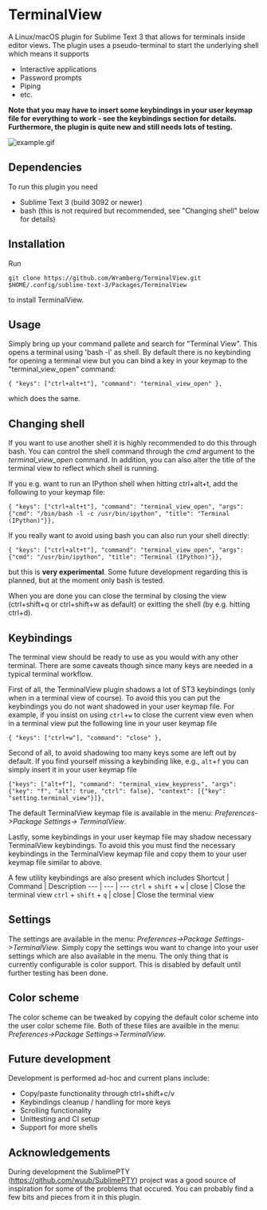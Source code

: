 # TerminalView
A Linux/macOS plugin for Sublime Text 3 that allows for terminals inside editor views. The plugin uses a pseudo-terminal to start the underlying shell which means it supports

* Interactive applications
* Password prompts
* Piping
* etc.

**Note that you may have to insert some keybindings in your user keymap file for everything to work - see the keybindings section for details. Furthermore, the plugin is quite new and still needs lots of testing.**

![example.gif](https://raw.githubusercontent.com/Wramberg/TerminalView/master/example.gif "TerminalView Demonstration")

## Dependencies
To run this plugin you need

* Sublime Text 3 (build 3092 or newer)
* bash (this is not required but recommended, see "Changing shell" below for details)

## Installation
Run

```
git clone https://github.com/Wramberg/TerminalView.git $HOME/.config/sublime-text-3/Packages/TerminalView
```

to install TerminalView.

## Usage
Simply bring up your command pallete and search for "Terminal View". This opens a terminal using 'bash -l' as shell. By default there is no keybinding for opening a terminal view but you can bind a key in your keymap to the "terminal_view_open" command:

```
{ "keys": ["ctrl+alt+t"], "command": "terminal_view_open" },
```

which does the same.

## Changing shell
If you want to use another shell it is highly recommended to do this through bash. You can control the shell command through the *cmd* argument to the *terminal_view_open* command. In addition, you can also alter the title of the terminal view to reflect which shell is running.

If you e.g. want to run an IPython shell when hitting ctrl+alt+t, add the following to your keymap file:

```
{ "keys": ["ctrl+alt+t"], "command": "terminal_view_open", "args": {"cmd": "/bin/bash -l -c /usr/bin/ipython", "title": "Terminal (IPython)"}},
```

If you really want to avoid using bash you can also run your shell directly:

```
{ "keys": ["ctrl+alt+t"], "command": "terminal_view_open", "args": {"cmd": "/usr/bin/ipython", "title": "Terminal (IPython)"}},
```

but this is **very experimental**. Some future development regarding this is planned, but at the moment only bash is tested.

When you are done you can close the terminal by closing the view (ctrl+shift+q or ctrl+shift+w as default) or exitting the shell (by e.g. hitting ctrl+d).

## Keybindings
The terminal view should be ready to use as you would with any other terminal. There are some caveats though since many keys are needed in a typical terminal workflow.

First of all, the TerminalView plugin shadows a lot of ST3 keybindings (only when in a terminal view of course). To avoid this you can put the keybindings you do not want shadowed in your user keymap file. For example, if you insist on using `ctrl`+`w` to close the current view even when in a terminal view put the following line in your user keymap file

```
{ "keys": ["ctrl+w"], "command": "close" },
```

Second of all, to avoid shadowing too many keys some are left out by default. If you find yourself missing a keybinding like, e.g., `alt`+`f` you can simply insert it in your user keymap file

```
{"keys": ["alt+f"], "command": "terminal_view_keypress", "args": {"key": "f", "alt": true, "ctrl": false}, "context": [{"key": "setting.terminal_view"}]},
```

The default TerminalView keymap file is available in the menu: *Preferences->Package Settings-> TerminalView*.

Lastly, some keybindings in your user keymap file may shadow necessary TerminalView keybindings. To avoid this you must find the necessary keybindings in the TerminalView keymap file and copy them to your user keymap file similar to above.

A few utility keybindings are also present which includes
Shortcut | Command | Description
--- | --- | ---
`ctrl` + `shift` + `w` | close | Close the terminal view
`ctrl` + `shift` + `q` | close | Close the terminal view

## Settings
The settings are available in the menu: *Preferences->Package Settings->TerminalView*. Simply copy the settings wou want to change into your user settings which are also available in the menu. The only thing that is currently configurable is color support. This is disabled by default until further testing has been done.

## Color scheme
The color scheme can be tweaked by copying the default color scheme into the user color scheme file. Both of these files are availble in the menu: *Preferences->Package Settings->TerminalView*.

## Future development
Development is performed ad-hoc and current plans include:

* Copy/paste functionality through ctrl+shift+c/v
* Keybindings cleanup / handling for more keys
* Scrolling functionality
* Unittesting and CI setup
* Support for more shells

## Acknowledgements
During development the SublimePTY (https://github.com/wuub/SublimePTY) project was a good source of inspiration for some of the problems that occured. You can probably find a few bits and pieces from it in this plugin.
